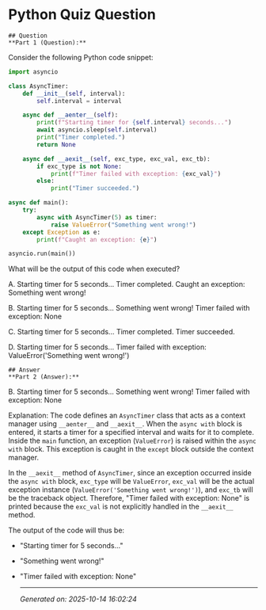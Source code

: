 # Python Quiz Question
    
    ## Question
    **Part 1 (Question):**

Consider the following Python code snippet:

```python
import asyncio

class AsyncTimer:
    def __init__(self, interval):
        self.interval = interval

    async def __aenter__(self):
        print(f"Starting timer for {self.interval} seconds...")
        await asyncio.sleep(self.interval)
        print("Timer completed.")
        return None

    async def __aexit__(self, exc_type, exc_val, exc_tb):
        if exc_type is not None:
            print(f"Timer failed with exception: {exc_val}")
        else:
            print("Timer succeeded.")

async def main():
    try:
        async with AsyncTimer(5) as timer:
            raise ValueError("Something went wrong!")
    except Exception as e:
        print(f"Caught an exception: {e}")

asyncio.run(main())
```

What will be the output of this code when executed? 

A. Starting timer for 5 seconds...
   Timer completed.
   Caught an exception: Something went wrong!

B. Starting timer for 5 seconds...
   Something went wrong!
   Timer failed with exception: None

C. Starting timer for 5 seconds...
   Timer completed.
   Timer succeeded.

D. Starting timer for 5 seconds...
   Timer failed with exception: ValueError('Something went wrong!')
    
    ## Answer
    **Part 2 (Answer):**

B. Starting timer for 5 seconds...
   Something went wrong!
   Timer failed with exception: None

Explanation:
The code defines an `AsyncTimer` class that acts as a context manager using `__aenter__` and `__aexit__`. When the `async with` block is entered, it starts a timer for a specified interval and waits for it to complete. Inside the `main` function, an exception (`ValueError`) is raised within the `async with` block. This exception is caught in the `except` block outside the context manager.

In the `__aexit__` method of `AsyncTimer`, since an exception occurred inside the `async with` block, `exc_type` will be `ValueError`, `exc_val` will be the actual exception instance (`ValueError('Something went wrong!')`), and `exc_tb` will be the traceback object. Therefore, "Timer failed with exception: None" is printed because the `exc_val` is not explicitly handled in the `__aexit__` method.

The output of the code will thus be:
- "Starting timer for 5 seconds..."
- "Something went wrong!"
- "Timer failed with exception: None"
    
    ---
    *Generated on: 2025-10-14 16:02:24*
    
